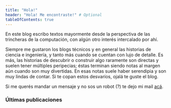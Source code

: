 ```yaml
---
title: "Hola!"
header: "Hola! Me encontraste!" # Optional
tableOfContents: true
---
```



En este blog escribo textos mayormente desde la perspectiva de las trincheras de la computación, con algún otro interés intercalado por ahí.

Siempre me gustaron los blogs técnicos y en general las historias de ciencia e ingeniería, y tanto más cuando se cuentan con lujo de detalle. Es más, las historias de descubrir o construir algo raramente son directas y suelen tener múltiples peripecias; éstas terminan siendo notas al margen aún cuando son muy divertidas. En esas notas suele haber serendipia y son muy lindas de contar. Si te copan estos desvaríos, ojalá te guste el blog.

Si me querés mandar un mensaje y no sos un robot (?) te dejo mi mail [acá](https://mailhide.io/e/YOvTM1Xo).


### Últimas publicaciones